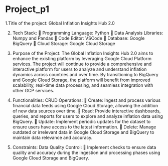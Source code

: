 # Project_p1
1.Title of the project:
Global Inflation Insights Hub 2.0

2. Tech Stack:  Programming Language: Python
 Data Analysis Libraries: Numpy and Pandas
 Code Editor: VSCode
 Database: Google BigQuery
 Cloud Storage: Google Cloud Storage

3. Purpose of the Project:
The Global Inflation Insights Hub 2.0 aims to enhance the existing platform by leveraging Google
Cloud Platform services. The project will continue to provide a comprehensive and interactive
platform for users to analyze and understand inflation dynamics across countries and over time. By transitioning to BigQuery and Google Cloud Storage, the platform will benefit from improved
scalability, real-time data processing, and seamless integration with other GCP services.

4. Functionalities:
CRUD Operations:
  Create: Ingest and process various financial data feeds using Google Cloud Storage, allowing the addition of new data sources over time.
  Read: Provide interactive dashboards, queries, and reports for users to explore and analyze inflation data using BigQuery.
  Update: Implement periodic updates for the dataset to ensure users have access to the latest information.
  Delete: Manage outdated or irrelevant data in Google Cloud Storage and BigQuery to maintain data relevance and accuracy.
 
5. Constraints:
Data Quality Control:
 Implement checks to ensure data quality and accuracy during the ingestion and processing phases using Google Cloud Storage and BigQuery. 
